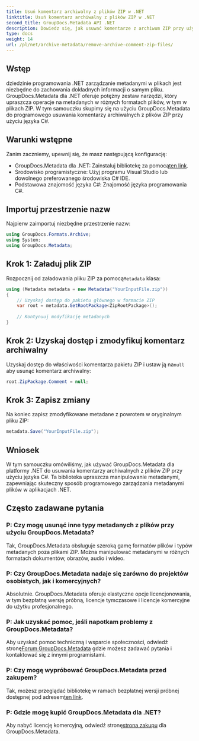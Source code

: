 ```yaml
---
title: Usuń komentarz archiwalny z plików ZIP w .NET
linktitle: Usuń komentarz archiwalny z plików ZIP w .NET
second_title: GroupDocs.Metadata API .NET
description: Dowiedz się, jak usuwać komentarze z archiwum ZIP przy użyciu GroupDocs.Metadata dla .NET. Zwiększ swoje umiejętności zarządzania metadanymi.
type: docs
weight: 14
url: /pl/net/archive-metadata/remove-archive-comment-zip-files/
---
```

## Wstęp
dziedzinie programowania .NET zarządzanie metadanymi w plikach jest niezbędne do zachowania dokładnych informacji o samym pliku. GroupDocs.Metadata dla .NET oferuje potężny zestaw narzędzi, który upraszcza operacje na metadanych w różnych formatach plików, w tym w plikach ZIP. W tym samouczku skupimy się na użyciu GroupDocs.Metadata do programowego usuwania komentarzy archiwalnych z plików ZIP przy użyciu języka C#. 
## Warunki wstępne
Zanim zaczniemy, upewnij się, że masz następującą konfigurację:
-  GroupDocs.Metadata dla .NET: Zainstaluj bibliotekę za pomocą[ten link](https://releases.groupdocs.com/metadata/net/).
- Środowisko programistyczne: Użyj programu Visual Studio lub dowolnego preferowanego środowiska C# IDE.
- Podstawowa znajomość języka C#: Znajomość języka programowania C#.

## Importuj przestrzenie nazw
Najpierw zaimportuj niezbędne przestrzenie nazw:
```csharp
using GroupDocs.Formats.Archive;
using System;
using GroupDocs.Metadata;
```

## Krok 1: Załaduj plik ZIP
 Rozpocznij od załadowania pliku ZIP za pomocą`Metadata` klasa:
```csharp
using (Metadata metadata = new Metadata("YourInputFile.zip"))
{
    // Uzyskaj dostęp do pakietu głównego w formacie ZIP
    var root = metadata.GetRootPackage<ZipRootPackage>();
    
    // Kontynuuj modyfikację metadanych
}
```
## Krok 2: Uzyskaj dostęp i zmodyfikuj komentarz archiwalny
Uzyskaj dostęp do właściwości komentarza pakietu ZIP i ustaw ją na`null` aby usunąć komentarz archiwalny:
```csharp
root.ZipPackage.Comment = null;
```
## Krok 3: Zapisz zmiany
Na koniec zapisz zmodyfikowane metadane z powrotem w oryginalnym pliku ZIP:
```csharp
metadata.Save("YourInputFile.zip");
```

## Wniosek
W tym samouczku omówiliśmy, jak używać GroupDocs.Metadata dla platformy .NET do usuwania komentarzy archiwalnych z plików ZIP przy użyciu języka C#. Ta biblioteka upraszcza manipulowanie metadanymi, zapewniając skuteczny sposób programowego zarządzania metadanymi plików w aplikacjach .NET.

## Często zadawane pytania
### P: Czy mogę usunąć inne typy metadanych z plików przy użyciu GroupDocs.Metadata?
Tak, GroupDocs.Metadata obsługuje szeroką gamę formatów plików i typów metadanych poza plikami ZIP. Można manipulować metadanymi w różnych formatach dokumentów, obrazów, audio i wideo.
### P: Czy GroupDocs.Metadata nadaje się zarówno do projektów osobistych, jak i komercyjnych?
Absolutnie. GroupDocs.Metadata oferuje elastyczne opcje licencjonowania, w tym bezpłatną wersję próbną, licencje tymczasowe i licencje komercyjne do użytku profesjonalnego.
### P: Jak uzyskać pomoc, jeśli napotkam problemy z GroupDocs.Metadata?
 Aby uzyskać pomoc techniczną i wsparcie społeczności, odwiedź stronę[Forum GroupDocs.Metadata](https://forum.groupdocs.com/c/metadata/14) gdzie możesz zadawać pytania i kontaktować się z innymi programistami.
### P: Czy mogę wypróbować GroupDocs.Metadata przed zakupem?
 Tak, możesz przeglądać bibliotekę w ramach bezpłatnej wersji próbnej dostępnej pod adresem[ten link](https://releases.groupdocs.com/).
### P: Gdzie mogę kupić GroupDocs.Metadata dla .NET?
 Aby nabyć licencję komercyjną, odwiedź stronę[strona zakupu](https://purchase.groupdocs.com/buy) dla GroupDocs.Metadata.